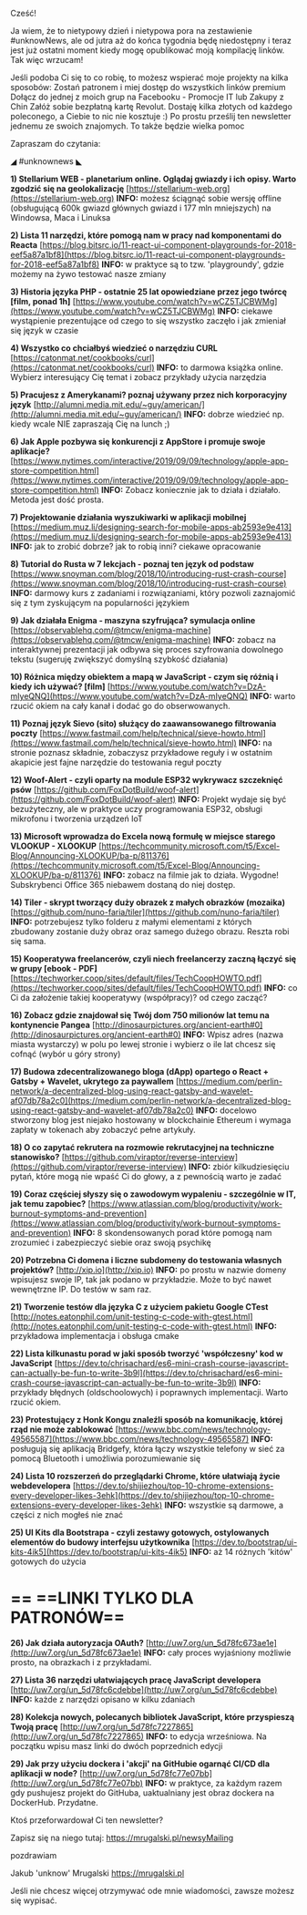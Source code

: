 Cześć!

Ja wiem, że to nietypowy dzień i nietypowa pora na zestawienie #unknowNews, ale od jutra aż do końca tygodnia będę niedostępny i teraz jest już ostatni moment kiedy mogę opublikować moją kompilację linków. Tak więc wrzucam!

 

Jeśli podoba Ci się to co robię, to możesz wspierać moje projekty na kilka sposobów:
Zostań patronem i miej dostęp do wszystkich linków premium
Dołącz do jednej z moich grup na Facebooku - Promocje IT lub Zakupy z Chin
Załóż sobie bezpłatną kartę Revolut. Dostaję kilka złotych od każdego poleconego, a Ciebie to nic nie kosztuje :)
Po prostu prześlij ten newsletter jednemu ze swoich znajomych. To także będzie wielka pomoc
 

Zapraszam do czytania:

 

◢ #unknownews ◣

**1) Stellarium WEB - planetarium online. Oglądaj gwiazdy i ich opisy. Warto zgodzić się na geolokalizację**
[https://stellarium-web.org](https://stellarium-web.org)
**INFO:** możesz ściągnąć sobie wersję offline (obsługującą 600k gwiazd głównych gwiazd i 177 mln mniejszych) na Windowsa, Maca i Linuksa


**2) Lista 11 narzędzi, które pomogą nam w pracy nad komponentami do Reacta**
[https://blog.bitsrc.io/11-react-ui-component-playgrounds-for-2018-eef5a87a1bf8](https://blog.bitsrc.io/11-react-ui-component-playgrounds-for-2018-eef5a87a1bf8)
**INFO:** w praktyce są to tzw. 'playgroundy', gdzie możemy na żywo testować nasze zmiany


**3) Historia języka PHP - ostatnie 25 lat opowiedziane przez jego twórcę [film, ponad 1h]**
[https://www.youtube.com/watch?v=wCZ5TJCBWMg](https://www.youtube.com/watch?v=wCZ5TJCBWMg)
**INFO:** ciekawe wystąpienie prezentujące od czego to się wszystko zaczęło i jak zmieniał się język w czasie


**4) Wszystko co chciałbyś wiedzieć o narzędziu CURL**
[https://catonmat.net/cookbooks/curl](https://catonmat.net/cookbooks/curl)
**INFO:** to darmowa książka online. Wybierz interesujący Cię temat i zobacz przykłady użycia narzędzia


**5) Pracujesz z Amerykanami? poznaj używany przez nich korporacyjny język**
[http://alumni.media.mit.edu/~guy/american/](http://alumni.media.mit.edu/~guy/american/)
**INFO:** dobrze wiedzieć np. kiedy wcale NIE zapraszają Cię na lunch ;)


**6) Jak Apple pozbywa się konkurencji z AppStore i promuje swoje aplikacje?**
[https://www.nytimes.com/interactive/2019/09/09/technology/apple-app-store-competition.html](https://www.nytimes.com/interactive/2019/09/09/technology/apple-app-store-competition.html)
**INFO:** Zobacz koniecznie jak to działa i działało. Metoda jest dość prosta.


**7) Projektowanie działania wyszukiwarki w aplikacji mobilnej**
[https://medium.muz.li/designing-search-for-mobile-apps-ab2593e9e413](https://medium.muz.li/designing-search-for-mobile-apps-ab2593e9e413)
**INFO:** jak to zrobić dobrze? jak to robią inni? ciekawe opracowanie


**8) Tutorial do Rusta w 7 lekcjach - poznaj ten język od podstaw**
[https://www.snoyman.com/blog/2018/10/introducing-rust-crash-course](https://www.snoyman.com/blog/2018/10/introducing-rust-crash-course)
**INFO:** darmowy kurs z zadaniami i rozwiązaniami, który pozwoli zaznajomić się z tym zyskującym na popularności językiem


**9) Jak działała Enigma - maszyna szyfrująca? symulacja online**
[https://observablehq.com/@tmcw/enigma-machine](https://observablehq.com/@tmcw/enigma-machine)
**INFO:** zobacz na interaktywnej prezentacji jak odbywa się proces szyfrowania dowolnego tekstu (sugeruję zwiększyć domyślną szybkość działania)


**10) Różnica między obiektem a mapą w JavaScript - czym się różnią i kiedy ich używać? [film]**
[https://www.youtube.com/watch?v=DzA-mIyeQNQ](https://www.youtube.com/watch?v=DzA-mIyeQNQ)
**INFO:** warto rzucić okiem na cały kanał i dodać go do obserwowanych.


**11) Poznaj język Sievo (sito) służący do zaawansowanego filtrowania poczty**
[https://www.fastmail.com/help/technical/sieve-howto.html](https://www.fastmail.com/help/technical/sieve-howto.html)
**INFO:** na stronie poznasz składnie, zobaczysz przykładowe reguły i w ostatnim akapicie jest fajne narzędzie do testowania reguł poczty


**12) Woof-Alert - czyli oparty na module ESP32 wykrywacz szczeknięć psów**
[https://github.com/FoxDotBuild/woof-alert](https://github.com/FoxDotBuild/woof-alert)
**INFO:** Projekt wydaje się być bezużyteczny, ale w praktyce uczy programowania ESP32, obsługi mikrofonu i tworzenia urządzeń IoT


**13) Microsoft wprowadza do Excela nową formułę w miejsce starego VLOOKUP - XLOOKUP**
[https://techcommunity.microsoft.com/t5/Excel-Blog/Announcing-XLOOKUP/ba-p/811376](https://techcommunity.microsoft.com/t5/Excel-Blog/Announcing-XLOOKUP/ba-p/811376)
**INFO:** zobacz na filmie jak to działa. Wygodne! Subskrybenci Office 365 niebawem dostaną do niej dostęp.


**14) Tiler - skrypt tworzący duży obrazek z małych obrazków (mozaika)**
[https://github.com/nuno-faria/tiler](https://github.com/nuno-faria/tiler)
**INFO:** potrzebujesz tylko folderu z małymi elementami z których zbudowany zostanie duży obraz oraz samego dużego obrazu. Reszta robi się sama.


**15) Kooperatywa freelancerów, czyli niech freelancerzy zaczną łączyć się w grupy [ebook - PDF]**
[https://techworker.coop/sites/default/files/TechCoopHOWTO.pdf](https://techworker.coop/sites/default/files/TechCoopHOWTO.pdf)
**INFO:** co Ci da założenie takiej kooperatywy (współpracy)? od czego zacząć?


**16) Zobacz gdzie znajdował się Twój dom 750 milionów lat temu na kontynencie Pangea**
[http://dinosaurpictures.org/ancient-earth#0](http://dinosaurpictures.org/ancient-earth#0)
**INFO:** Wpisz adres (nazwa miasta wystarczy) w polu po lewej stronie i wybierz o ile lat chcesz się cofnąć (wybór u góry strony)


**17) Budowa zdecentralizowanego bloga (dApp) opartego o React + Gatsby + Wavelet, ukrytego za paywallem**
[https://medium.com/perlin-network/a-decentralized-blog-using-react-gatsby-and-wavelet-af07db78a2c0](https://medium.com/perlin-network/a-decentralized-blog-using-react-gatsby-and-wavelet-af07db78a2c0)
**INFO:** docelowo stworzony blog jest niejako hostowany w blockchainie Ethereum i wymaga zapłaty w tokenach aby zobaczyć pełne artykuły.


**18) O co zapytać rekrutera na rozmowie rekrutacyjnej na techniczne stanowisko?**
[https://github.com/viraptor/reverse-interview](https://github.com/viraptor/reverse-interview)
**INFO:** zbiór kilkudziesięciu pytań, które mogą nie wpaść Ci do głowy, a z pewnością warto je zadać


**19) Coraz częściej słyszy się o zawodowym wypaleniu - szczególnie w IT, jak temu zapobiec?**
[https://www.atlassian.com/blog/productivity/work-burnout-symptoms-and-prevention](https://www.atlassian.com/blog/productivity/work-burnout-symptoms-and-prevention)
**INFO:** 8 skondensowanych porad które pomogą nam zrozumieć i zabezpieczyć siebie oraz swoją psychikę


**20) Potrzebna Ci domena i liczne subdomeny do testowania własnych projektów?**
[http://xip.io](http://xip.io)
**INFO:** po prostu w nazwie domeny wpisujesz swoje IP, tak jak podano w przykładzie. Może to być nawet wewnętrzne IP. Do testów w sam raz.


**21) Tworzenie testów dla języka C z użyciem pakietu Google CTest**
[http://notes.eatonphil.com/unit-testing-c-code-with-gtest.html](http://notes.eatonphil.com/unit-testing-c-code-with-gtest.html)
**INFO:** przykładowa implementacja i obsługa cmake


**22) Lista kilkunastu porad w jaki sposób tworzyć 'współczesny' kod w JavaScript**
[https://dev.to/chrisachard/es6-mini-crash-course-javascript-can-actually-be-fun-to-write-3b9l](https://dev.to/chrisachard/es6-mini-crash-course-javascript-can-actually-be-fun-to-write-3b9l)
**INFO:** przykłady błędnych (oldschoolowych) i poprawnych implementacji. Warto rzucić okiem.


**23) Protestujący z Honk Kongu znaleźli sposób na komunikację, której rząd nie może zablokować**
[https://www.bbc.com/news/technology-49565587](https://www.bbc.com/news/technology-49565587)
**INFO:** posługują się aplikacją Bridgefy, która łączy wszystkie telefony w sieć za pomocą Bluetooth i umożliwia porozumiewanie się


**24) Lista 10 rozszerzeń do przeglądarki Chrome, które ułatwiają życie webdevelopera**
[https://dev.to/shijiezhou/top-10-chrome-extensions-every-developer-likes-3ehk](https://dev.to/shijiezhou/top-10-chrome-extensions-every-developer-likes-3ehk)
**INFO:** wszystkie są darmowe, a części z nich mogłeś nie znać


**25) UI Kits dla Bootstrapa - czyli zestawy gotowych, ostylowanych elementów do budowy interfejsu użytkownika**
[https://dev.to/bootstrap/ui-kits-4ik5](https://dev.to/bootstrap/ui-kits-4ik5)
**INFO:** aż 14 różnych 'kitów' gotowych do użycia


== **==LINKI TYLKO DLA PATRONÓW==**
 ==

**26) Jak działa autoryzacja OAuth?**
[http://uw7.org/un_5d78fc673ae1e](http://uw7.org/un_5d78fc673ae1e)
**INFO:** cały proces wyjaśniony możliwie prosto, na obrazkach i z przykładami.


**27) Lista 36 narzędzi ułatwiających pracę JavaScript developera**
[http://uw7.org/un_5d78fc6cdebbe](http://uw7.org/un_5d78fc6cdebbe)
**INFO:** każde z narzędzi opisano w kilku zdaniach


**28) Kolekcja nowych, polecanych bibliotek JavaScript, które przyspieszą Twoją pracę**
[http://uw7.org/un_5d78fc7227865](http://uw7.org/un_5d78fc7227865)
**INFO:** to edycja wrześniowa. Na początku wpisu masz linki do dwóch poprzednich edycji


**29) Jak przy użyciu dockera i 'akcji' na GitHubie ogarnąć CI/CD dla aplikacji w node?**
[http://uw7.org/un_5d78fc77e07bb](http://uw7.org/un_5d78fc77e07bb)
**INFO:** w praktyce, za każdym razem gdy pushujesz projekt do GitHuba, uaktualniany jest obraz dockera na DockerHub. Przydatne.


 

Ktoś przeforwardował Ci ten newsletter?

Zapisz się na niego tutaj: https://mrugalski.pl/newsyMailing

 

 
pozdrawiam

Jakub 'unknow' Mrugalski
https://mrugalski.pl
 

Jeśli nie chcesz więcej otrzymywać ode mnie wiadomości, zawsze możesz się wypisać.